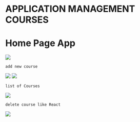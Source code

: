 #  APPLICATION MANAGEMENT COURSES


# Home Page App 
![](assets/app1.png)  

    add new course
![](assets/add.png) ![](assets/form.png)  

    list of Courses
![](assets/list.png)  

    delete course like React
![](assets/delete.png)  